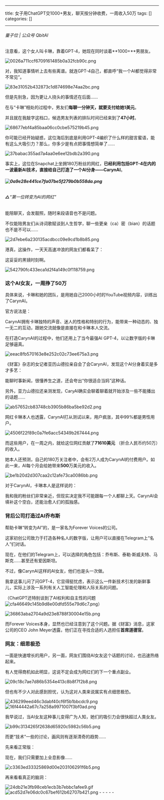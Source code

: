 
--- 
title:  女子用ChatGPT交1000+男友，聊天按分钟收费，一周收入50万 
tags: []
categories: [] 

---
###### 量子位 | 公众号 QbitAI

注意看，这个女人叫卡琳，靠着GPT-4，她现在同时谈着**1000+**男朋友。

<img src="https://img-blog.csdnimg.cn/img_convert/0026a711ccf6709161485b0a32fcb90c.png" alt="0026a711ccf6709161485b0a32fcb90c.png">

对，我知道事情听上去有些离谱。就连GPT-4自己，都直呼“我一个AI都觉得非常不常见”。

<img src="https://img-blog.csdnimg.cn/img_convert/83e31052b432873c1d874698e74aa2bc.png" alt="83e31052b432873c1d874698e74aa2bc.png">

但是先别急，因为更让人挠头的事情还在后面……

在与“卡琳”相处的过程中，男友们**每聊一分钟天，就要支付给她1美元**。

并且就在我敲字这档口，候选男友列表的排队时间已经来到了**47小时**。

<img src="https://img-blog.csdnimg.cn/img_convert/68677ebf4a85baa06cc0cbe575219b45.png" alt="68677ebf4a85baa06cc0cbe575219b45.png">

你可能已经开始疑惑，这位海后到底是利用GPT-4编织了什么样的甜言蜜语，能有这么大吸引力？那么，你多少是有点把事情想简单了……

<img src="https://img-blog.csdnimg.cn/img_convert/37babac355ad7a4aa0e6ee12bdb2a390.png" alt="37babac355ad7a4aa0e6ee12bdb2a390.png">

事实上，这位在Snapchat上坐拥180万粉丝的网红，**已经利用包括GPT-4在内的一波最新AI技术，直接给自己打造了一个AI分身——CarynAI**。

###### **<img src="https://img-blog.csdnimg.cn/img_convert/0a9e28e441ce7fa07be5f279b0b558da.png" alt="0a9e28e441ce7fa07be5f279b0b558da.png">**

###### **△**“第一位转变为AI的网红”

能陪聊天，会发靓照，随时来段语音也不是问题。

不仅能陪男友们从诗词歌赋谈到人生哲学，聊一些更亲（ca）密（bian）的话题也不是不可以……

<img src="https://img-blog.csdnimg.cn/img_convert/2d7ebe6a230135acdbcc09e9cd1b8b85.png" alt="2d7ebe6a230135acdbcc09e9cd1b8b85.png">

港真，这操作，一天天高速冲浪的网友们都看呆了：

>  
  这妥妥的黑镜时刻啊。 
 

<img src="https://img-blog.csdnimg.cn/img_convert/542790fc433eca1d2f4a149c0f118759.png" alt="542790fc433eca1d2f4a149c0f118759.png">

### 这个AI女友，一周挣了50万

具体来说，卡琳和她的团队，是用她自己2000小时的YouTube视频内容，训练出了CarynAI。

官方说法是：

>  
  CarynAI拥有卡琳独特的声音、迷人的性格和特别的行为，能带来一种动态的、独一无二的互动，跟她交流就像是直接在和卡琳本人交流。 
 

在打造CarynAI的过程中，他们还用上了当今最强AI GPT-4，以让数字版的卡琳足够逼真。

<img src="https://img-blog.csdnimg.cn/img_convert/eeac8fb570163e8e252c02c73ee675a3.png" alt="eeac8fb570163e8e252c02c73ee675a3.png">

《财富》杂志的女记者亚历山德拉亲自会了会CarynAI，发现这个AI分身着实是多才多艺：

能聊时事新闻，很懂养生之道，还会夸出“你很适合当妈”这种话。

另外，亚力山德拉还亲测发现，CaryAI确实会聊着聊着就开始涉及一些不能播出的话题……

<img src="https://img-blog.csdnimg.cn/img_convert/ab57652cb83748cb3905b86ba5be92d2.png" alt="ab57652cb83748cb3905b86ba5be92d2.png">

网红卡琳本人也透露，CarynAI打从测试以来，用户疯涨，其中99%都是男性用户。

<img src="https://img-blog.csdnimg.cn/img_convert/4506f22f89c0a7fe6acc54349b267444.png" alt="4506f22f89c0a7fe6acc54349b267444.png">

而这些用户，在一周之内，就给这位网红贡献了**71610美元** （折合人民币约50万）的收入。

她本人还预测，自己的180万关注者中，会有2万人成为CarynAI的付费用户。如此一来，AI每个月会给她带来**500**万美元的收入。

<img src="https://img-blog.csdnimg.cn/img_convert/be1b20d2d307caa2c12afe73ca0086bb.png" alt="be1b20d2d307caa2c12afe73ca0086bb.png">

对于CarynAI，卡琳本人是这样说的：

>  
  我和我的粉丝们非常亲近，但现实决定我不可能跟每一个人都聊上天。CarynAI会填补这个空白，还能治愈人们的孤独感。 
 

### 背后公司打造过AI乔布斯

帮助卡琳“转变为AI”的，是一家名为Forever Voices的公司。

这家初创公司致力于打造各种名人的数字版，让用户可以直接在Telegram上“名人”们对话。

现在，在他们的Telegram上，可以选择的角色包括：乔布斯、泰勒·斯威夫特、马斯克……甚至还有爱因斯坦。

不过，像CarynAI这样的AI女友，他们也是头一次做。

我拿这事儿问了问GPT-4，它显得挺忧虑，表示这么一件新技术引发的新鲜事儿，实际上涉及一系列有关人工智能伦理和人际关系的问题。

（ChatGPT还特别谈到了AI权利和自主性的问题<img src="https://img-blog.csdnimg.cn/img_convert/cfa46649c145b9d8e00dfd555e79d6c7.png" alt="cfa46649c145b9d8e00dfd555e79d6c7.png">）

<img src="https://img-blog.csdnimg.cn/img_convert/36863aba2704a9d23e8788f30004e15b.png" alt="36863aba2704a9d23e8788f30004e15b.png">

而Forever Voices本身，显然也已经注意到了这个问题。据《财富》消息，这家公司的CEO John Meyer透露，他们正在寻找合适的人选担任**首席道德官**。

### 网友：细思极恐

一面是快速增长的用户，另一面，网友们围绕AI女友这个话题的讨论，也迅速热络起来。

有人觉得商机如此明显，这说不定会成为网红们的下一个重点副业。

<img src="https://img-blog.csdnimg.cn/img_convert/09c18c7ae7d86b5354e413c8b8f7f2b8.png" alt="09c18c7ae7d86b5354e413c8b8f7f2b8.png">

但也有不少人对此感到担忧，认为这对人类来说属实有点细思极恐。

<img src="https://img-blog.csdnimg.cn/img_convert/436299eed46c3dabf40cf6f5b1bbcdc9.png" alt="436299eed46c3dabf40cf6f5b1bbcdc9.png"><img src="https://img-blog.csdnimg.cn/img_convert/16f44442a67c7a258a9971007f3bf0ad.png" alt="16f44442a67c7a258a9971007f3bf0ad.png">

>  
  我早说过，当AI女友这种事儿变得广为人知，她们的吸引力会很快超过人类女友。 
 

<img src="https://img-blog.csdnimg.cn/img_convert/b99c3134265f2638d65920c5982c56b5.png" alt="b99c3134265f2638d65920c5982c56b5.png">

而更“技术”一些的讨论，画风则有逐渐清奇的趋势……

先来看正常版：

>  
  现在，我们只需要加上全息影像…… 
 

<img src="https://img-blog.csdnimg.cn/img_convert/c3363ed33325869d00e203106291f6b5.png" alt="c3363ed33325869d00e203106291f6b5.png">

再来看看真正的脑洞：

<img src="https://img-blog.csdnimg.cn/img_convert/24db21e3fb98ceb1ecb3b7ebbc1afee9.gif" alt="24db21e3fb98ceb1ecb3b7ebbc1afee9.gif">

<img src="https://img-blog.csdnimg.cn/img_convert/acd52d7e06dc0c67bef612b62707b421.png" alt="acd52d7e06dc0c67bef612b62707b421.png">
- - - - - 